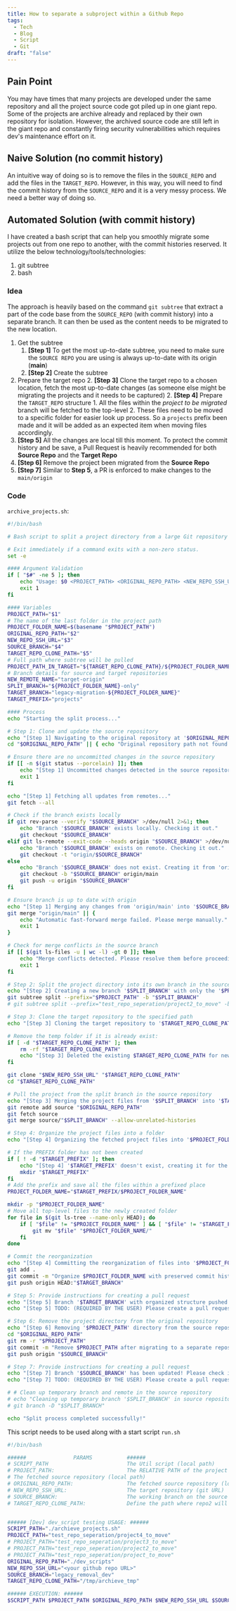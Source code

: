 ```yaml
---
title: How to separate a subproject within a Github Repo
tags:
  - Tech
  - Blog
  - Script
  - Git
draft: "false"
---
```

## Pain Point
You may have times that many projects are developed under the same repository and all the project source code got piled up in one giant repo. Some of the projects are archive already and replaced by their own repository for isolation. However, the archived source code are still left in the giant repo and constantly firing security vulnerabilities which requires dev's maintenance effort on it.

## Naive Solution (no commit history)
An intuitive way of doing so is to remove the files in the `SOURCE_REPO` and add the files in the `TARGET_REPO`. However, in this way, you will need to find the commit history from the `SOURCE_REPO` and it is a very messy process. We need a better way of doing so.

## Automated Solution (with commit history)
I have created a bash script that can help you smoothly migrate some projects out from one repo to another, with the commit histories reserved. It utilize the below technology/tools/technologies:
1. git subtree
2. bash

### Idea
The approach is heavily based on the command `git subtree` that extract a part of the code base from the `SOURCE_REPO` (with commit history) into a separate branch. It can then be used as the content needs to be migrated to the new location.
1. Get the subtree
	1. **[Step 1]** To get the most up-to-date subtree, you need to make sure the `SOURCE REPO` you are using is always up-to-date with its origin (**main**)
	2. **[Step 2]** Create the subtree
2. Prepare the target repo
	2. **[Step 3]** Clone the target repo to a chosen location, fetch the most up-to-date changes (as someone else might be migrating the projects and it needs to be captured)
	2. **[Step 4]** Prepare the `TARGET_REPO` structure
		1. All the files within the *project to be migrated* branch will be fetched to the top-level
		2. These files need to be moved to a specific folder for easier look up process. So a `projects` prefix been made and it will be added as an expected item when moving files accordingly.
3. **[Step 5]** All the changes are local till this moment. To protect the commit history and be save, a Pull Request is heavily recommended for both **Source Repo** and the **Target Repo**
3. **[Step 6]** Remove the project been migrated from the **Source Repo**
3. **[Step 7]** Similar to **Step 5**, a PR is enforced to make changes to the `main/origin`

### Code
`archive_projects.sh`:
```bash
#!/bin/bash

# Bash script to split a project directory from a large Git repository into a separate repository, preserving the original folder structure within a new directory.

# Exit immediately if a command exits with a non-zero status.
set -e

#### Argument Validation
if [ "$#" -ne 5 ]; then
    echo "Usage: $0 <PROJECT_PATH> <ORIGINAL_REPO_PATH> <NEW_REPO_SSH_URL> <SOURCE_BRANCH> <TARGET_REPO_CLONE_PATH>"
    exit 1
fi

#### Variables
PROJECT_PATH="$1"
# The name of the last folder in the project path
PROJECT_FOLDER_NAME=$(basename "$PROJECT_PATH")
ORIGINAL_REPO_PATH="$2"
NEW_REPO_SSH_URL="$3"
SOURCE_BRANCH="$4"
TARGET_REPO_CLONE_PATH="$5"      
# Full path where subtree will be pulled
PROJECT_PATH_IN_TARGET="${TARGET_REPO_CLONE_PATH}/${PROJECT_FOLDER_NAME}" 
# Branch details for source and target repositories
NEW_REMOTE_NAME="target-origin"
SPLIT_BRANCH="${PROJECT_FOLDER_NAME}-only"
TARGET_BRANCH="legacy-migration-${PROJECT_FOLDER_NAME}"
TARGET_PREFIX="projects"

#### Process
echo "Starting the split process..."

# Step 1: Clone and update the source repository
echo "[Step 1] Navigating to the original repository at '$ORIGINAL_REPO_PATH'..."
cd "$ORIGINAL_REPO_PATH" || { echo "Original repository path not found."; exit 1; }

# Ensure there are no uncommitted changes in the source repository
if [[ -n $(git status --porcelain) ]]; then
    echo "[Step 1] Uncommitted changes detected in the source repository. Please commit or stash them before proceeding."
    exit 1
fi

echo "[Step 1] Fetching all updates from remotes..."
git fetch --all

# Check if the branch exists locally
if git rev-parse --verify "$SOURCE_BRANCH" >/dev/null 2>&1; then
    echo "Branch '$SOURCE_BRANCH' exists locally. Checking it out."
    git checkout "$SOURCE_BRANCH"
elif git ls-remote --exit-code --heads origin "$SOURCE_BRANCH" >/dev/null 2>&1; then
    echo "Branch '$SOURCE_BRANCH' exists on remote. Checking it out."
    git checkout -t "origin/$SOURCE_BRANCH"
else
    echo "Branch '$SOURCE_BRANCH' does not exist. Creating it from 'origin/main'."
    git checkout -b "$SOURCE_BRANCH" origin/main
    git push -u origin "$SOURCE_BRANCH"
fi

# Ensure branch is up to date with origin
echo "[Step 1] Merging any changes from 'origin/main' into '$SOURCE_BRANCH'..."
git merge "origin/main" || {
    echo "Automatic fast-forward merge failed. Please merge manually."
    exit 1
}

# Check for merge conflicts in the source branch
if [[ $(git ls-files -u | wc -l) -gt 0 ]]; then
    echo "Merge conflicts detected. Please resolve them before proceeding."
    exit 1
fi

# Step 2: Split the project directory into its own branch in the source repository
echo "[Step 2] Creating a new branch '$SPLIT_BRANCH' with only the '$PROJECT_PATH' directory..."
git subtree split --prefix="$PROJECT_PATH" -b "$SPLIT_BRANCH"
# git subtree split --prefix="test_repo_seperation/project2_to_move" -b "project2_to_move-only"

# Step 3: Clone the target repository to the specified path
echo "[Step 3] Cloning the target repository to '$TARGET_REPO_CLONE_PATH'..."

# Remove the temp folder if it is already exist:
if [ -d "$TARGET_REPO_CLONE_PATH" ]; then
    rm -rf "$TARGET_REPO_CLONE_PATH"
    echo "[Step 3] Deleted the existing $TARGET_REPO_CLONE_PATH for new cloning..."
fi

git clone "$NEW_REPO_SSH_URL" "$TARGET_REPO_CLONE_PATH"
cd "$TARGET_REPO_CLONE_PATH"

# Pull the project from the split branch in the source repository
echo "[Step 3] Merging the project files from '$SPLIT_BRANCH' into '$TARGET_REPO_CLONE_PATH'..."
git remote add source "$ORIGINAL_REPO_PATH"
git fetch source
git merge source/"$SPLIT_BRANCH" --allow-unrelated-histories

# Step 4: Organize the project files into a folder
echo "[Step 4] Organizing the fetched project files into '$PROJECT_FOLDER_NAME'..."

# If the PREFIX folder has not been created 
if [ ! -d "$TARGET_PREFIX" ]; then
    echo "[Step 4] '$TARGET_PREFIX' doesn't exist, creating it for the first time"
    mkdir "$TARGET_PREFIX"
fi
# Add the prefix and save all the files within a prefixed place
PROJECT_FOLDER_NAME="$TARGET_PREFIX/$PROJECT_FOLDER_NAME"

mkdir -p "$PROJECT_FOLDER_NAME"
# Move all top-level files to the newly created folder
for file in $(git ls-tree --name-only HEAD); do
    if [ "$file" != "$PROJECT_FOLDER_NAME" ] && [ "$file" != "$TARGET_PREFIX" ]; then
        git mv "$file" "$PROJECT_FOLDER_NAME/"
    fi
done

# Commit the reorganization
echo "[Step 4] Committing the reorganization of files into '$PROJECT_FOLDER_NAME' folder..."
git add .
git commit -m "Organize $PROJECT_FOLDER_NAME with preserved commit history"
git push origin HEAD:"$TARGET_BRANCH"

# Step 5: Provide instructions for creating a pull request
echo "[Step 5] Branch '$TARGET_BRANCH' with organized structure pushed to '$NEW_REPO_SSH_URL'."
echo "[Step 5] TODO: (REQUIRED BY THE USER) Please create a pull request in the target repository to merge '$TARGET_BRANCH' into 'main'. (PR review is ideally required)"

# Step 6: Remove the project directory from the original repository
echo "[Step 6] Removing '$PROJECT_PATH' directory from the source repository branch '$SOURCE_BRANCH'..."
cd "$ORIGINAL_REPO_PATH"
git rm -r "$PROJECT_PATH"
git commit -m "Remove $PROJECT_PATH after migrating to a separate repository"
git push origin "$SOURCE_BRANCH"

# Step 7: Provide instructions for creating a pull request
echo "[Step 7] Branch '$SOURCE_BRANCH' has been updated! Please check it out!"
echo "[Step 7] TODO: (REQUIRED BY THE USER) Please create a pull request in the source repository to merge '$SOURCE_BRANCH' into 'main'. (PR review is ideally required)"

# # Clean up temporary branch and remote in the source repository
# echo "Cleaning up temporary branch '$SPLIT_BRANCH' in source repository..."
# git branch -D "$SPLIT_BRANCH"

echo "Split process completed successfully!"
```

This script needs to be used along with a start script `run.sh`
```bash
#!/bin/bash

######               PARAMS           ######
# SCRIPT_PATH                         The Util script (local path)
# PROJECT_PATH:                       The RELATIVE PATH of the project you want to seperate
# The fetched source repository (local path)
# ORIGINAL_REPO_PATH:                 The fetched source repository (local path)
# NEW_REPO_SSH_URL:                   The target repository (git URL)
# SOURCE_BRANCH:                      The working branch on the source repo
# TARGET_REPO_CLONE_PATH:             Define the path where repo2 will be cloned


###### [Dev] dev_script testing USAGE: ######
SCRIPT_PATH="./archieve_projects.sh"
PROJECT_PATH="test_repo_seperation/project4_to_move"
# PROJECT_PATH="test_repo_seperation/project3_to_move"
# PROJECT_PATH="test_repo_seperation/project2_to_move"
# PROJECT_PATH="test_repo_seperation/project_to_move"
ORIGINAL_REPO_PATH="./dev_scripts"
NEW_REPO_SSH_URL="<your github repo URL>"
SOURCE_BRANCH="legacy_removal_dev"
TARGET_REPO_CLONE_PATH="/tmp/archieve_tmp"

###### EXECUTION: ######
$SCRIPT_PATH $PROJECT_PATH $ORIGINAL_REPO_PATH $NEW_REPO_SSH_URL $SOURCE_BRANCH $TARGET_REPO_CLONE_PATH 2>&1 | while IFS= read -r line; do echo "$(date +'%Y-%m-%d %H:%M:%S') $line"; done | tee log_test.out
```

